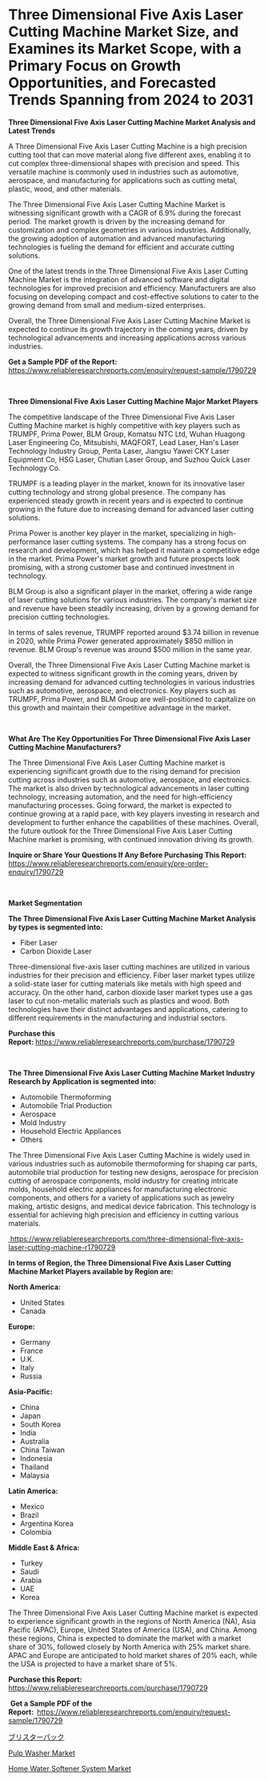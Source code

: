 <p><h1>Three Dimensional Five Axis Laser Cutting Machine Market Size, and Examines its Market Scope, with a Primary Focus on Growth Opportunities, and Forecasted Trends Spanning from 2024 to 2031</h1></p><p><strong>Three Dimensional Five Axis Laser Cutting Machine Market Analysis and Latest Trends</strong></p>
<p><p>A Three Dimensional Five Axis Laser Cutting Machine is a high precision cutting tool that can move material along five different axes, enabling it to cut complex three-dimensional shapes with precision and speed. This versatile machine is commonly used in industries such as automotive, aerospace, and manufacturing for applications such as cutting metal, plastic, wood, and other materials.</p><p>The Three Dimensional Five Axis Laser Cutting Machine Market is witnessing significant growth with a CAGR of 6.9% during the forecast period. The market growth is driven by the increasing demand for customization and complex geometries in various industries. Additionally, the growing adoption of automation and advanced manufacturing technologies is fueling the demand for efficient and accurate cutting solutions.</p><p>One of the latest trends in the Three Dimensional Five Axis Laser Cutting Machine Market is the integration of advanced software and digital technologies for improved precision and efficiency. Manufacturers are also focusing on developing compact and cost-effective solutions to cater to the growing demand from small and medium-sized enterprises.</p><p>Overall, the Three Dimensional Five Axis Laser Cutting Machine Market is expected to continue its growth trajectory in the coming years, driven by technological advancements and increasing applications across various industries.</p></p>
<p><strong>Get a Sample PDF of the Report:&nbsp;</strong> <a href="https://www.reliableresearchreports.com/enquiry/request-sample/1790729">https://www.reliableresearchreports.com/enquiry/request-sample/1790729</a></p>
<p>&nbsp;</p>
<p><strong>Three Dimensional Five Axis Laser Cutting Machine Major Market Players</strong></p>
<p><p>The competitive landscape of the Three Dimensional Five Axis Laser Cutting Machine market is highly competitive with key players such as TRUMPF, Prima Power, BLM Group, Komatsu NTC Ltd, Wuhan Huagong Laser Engineering Co, Mitsubishi, MAQFORT, Lead Laser, Han's Laser Technology Industry Group, Penta Laser, Jiangsu Yawei CKY Laser Equipment Co, HSG Laser, Chutian Laser Group, and Suzhou Quick Laser Technology Co.</p><p>TRUMPF is a leading player in the market, known for its innovative laser cutting technology and strong global presence. The company has experienced steady growth in recent years and is expected to continue growing in the future due to increasing demand for advanced laser cutting solutions.</p><p>Prima Power is another key player in the market, specializing in high-performance laser cutting systems. The company has a strong focus on research and development, which has helped it maintain a competitive edge in the market. Prima Power's market growth and future prospects look promising, with a strong customer base and continued investment in technology.</p><p>BLM Group is also a significant player in the market, offering a wide range of laser cutting solutions for various industries. The company's market size and revenue have been steadily increasing, driven by a growing demand for precision cutting technologies.</p><p>In terms of sales revenue, TRUMPF reported around $3.74 billion in revenue in 2020, while Prima Power generated approximately $850 million in revenue. BLM Group's revenue was around $500 million in the same year.</p><p>Overall, the Three Dimensional Five Axis Laser Cutting Machine market is expected to witness significant growth in the coming years, driven by increasing demand for advanced cutting technologies in various industries such as automotive, aerospace, and electronics. Key players such as TRUMPF, Prima Power, and BLM Group are well-positioned to capitalize on this growth and maintain their competitive advantage in the market.</p></p>
<p>&nbsp;</p>
<p><strong>What Are The Key Opportunities For Three Dimensional Five Axis Laser Cutting Machine Manufacturers?</strong></p>
<p><p>The Three Dimensional Five Axis Laser Cutting Machine market is experiencing significant growth due to the rising demand for precision cutting across industries such as automotive, aerospace, and electronics. The market is also driven by technological advancements in laser cutting technology, increasing automation, and the need for high-efficiency manufacturing processes. Going forward, the market is expected to continue growing at a rapid pace, with key players investing in research and development to further enhance the capabilities of these machines. Overall, the future outlook for the Three Dimensional Five Axis Laser Cutting Machine market is promising, with continued innovation driving its growth.</p></p>
<p><strong>Inquire or Share Your Questions If Any Before Purchasing This Report:</strong> <a href="https://www.reliableresearchreports.com/enquiry/pre-order-enquiry/1790729">https://www.reliableresearchreports.com/enquiry/pre-order-enquiry/1790729</a></p>
<p>&nbsp;</p>
<p><strong>Market Segmentation</strong></p>
<p><strong>The Three Dimensional Five Axis Laser Cutting Machine Market Analysis by types is segmented into:</strong></p>
<p><ul><li>Fiber Laser</li><li>Carbon Dioxide Laser</li></ul></p>
<p><p>Three-dimensional five-axis laser cutting machines are utilized in various industries for their precision and efficiency. Fiber laser market types utilize a solid-state laser for cutting materials like metals with high speed and accuracy. On the other hand, carbon dioxide laser market types use a gas laser to cut non-metallic materials such as plastics and wood. Both technologies have their distinct advantages and applications, catering to different requirements in the manufacturing and industrial sectors.</p></p>
<p><strong>Purchase this Report:&nbsp;</strong><a href="https://www.reliableresearchreports.com/purchase/1790729">https://www.reliableresearchreports.com/purchase/1790729</a></p>
<p>&nbsp;</p>
<p><strong>The Three Dimensional Five Axis Laser Cutting Machine Market Industry Research by Application is segmented into:</strong></p>
<p><ul><li>Automobile Thermoforming</li><li>Automobile Trial Production</li><li>Aerospace</li><li>Mold Industry</li><li>Household Electric Appliances</li><li>Others</li></ul></p>
<p><p>The Three Dimensional Five Axis Laser Cutting Machine is widely used in various industries such as automobile thermoforming for shaping car parts, automobile trial production for testing new designs, aerospace for precision cutting of aerospace components, mold industry for creating intricate molds, household electric appliances for manufacturing electronic components, and others for a variety of applications such as jewelry making, artistic designs, and medical device fabrication. This technology is essential for achieving high precision and efficiency in cutting various materials.</p></p>
<p><a href="https://www.reliableresearchreports.com/three-dimensional-five-axis-laser-cutting-machine-r1790729">&nbsp;https://www.reliableresearchreports.com/three-dimensional-five-axis-laser-cutting-machine-r1790729</a></p>
<p><strong>In terms of Region, the Three Dimensional Five Axis Laser Cutting Machine Market Players available by Region are:</strong></p>
<p>
    <p> <strong> North America: </strong>
        <ul>
            <li>United States</li>
            <li>Canada</li>
        </ul>
        </p> 
    <p> <strong> Europe: </strong>
        <ul>
            <li>Germany</li>
            <li>France</li>
            <li>U.K.</li>
            <li>Italy</li>
            <li>Russia</li>
        </ul>
        </p> 
    <p> <strong> Asia-Pacific: </strong>
        <ul>
            <li>China</li>
            <li>Japan</li>
            <li>South Korea</li>
            <li>India</li>
            <li>Australia</li>
            <li>China Taiwan</li>
            <li>Indonesia</li>
            <li>Thailand</li>
            <li>Malaysia</li>
        </ul>
        </p> 
    <p> <strong> Latin America: </strong>
        <ul>
            <li>Mexico</li>
            <li>Brazil</li>
            <li>Argentina Korea</li>
            <li>Colombia</li>
        </ul>
        </p> 
    <p> <strong> Middle East & Africa: </strong>
        <ul>
            <li>Turkey</li>
            <li>Saudi</li>
            <li>Arabia</li>
            <li>UAE</li>
            <li>Korea</li>
        </ul>
    </p>
    </p>
<p><p>The Three Dimensional Five Axis Laser Cutting Machine market is expected to experience significant growth in the regions of North America (NA), Asia Pacific (APAC), Europe, United States of America (USA), and China. Among these regions, China is expected to dominate the market with a market share of 30%, followed closely by North America with 25% market share. APAC and Europe are anticipated to hold market shares of 20% each, while the USA is projected to have a market share of 5%.</p></p>
<p><strong>Purchase this Report: </strong><a href="https://www.reliableresearchreports.com/purchase/1790729">https://www.reliableresearchreports.com/purchase/1790729</a></p>
<p>&nbsp;<strong>Get a Sample PDF of the Report:&nbsp;&nbsp;</strong><a href="https://www.reliableresearchreports.com/enquiry/request-sample/1790729">https://www.reliableresearchreports.com/enquiry/request-sample/1790729</a></p>
<p><strong></strong></p>
<p><p><a href="https://github.com/Sophiaard2003/Market-Research-Report-List-1/blob/main/356313932085.md">ブリスターパック</a></p><p><a href="https://github.com/brenzgnarento/Market-Research-Report-List-2/blob/main/pulp-washer-market.md">Pulp Washer Market</a></p><p><a href="https://github.com/jerrycopelandthomaswsqd8q/Market-Research-Report-List-2/blob/main/home-water-softener-system-market.md">Home Water Softener System Market</a></p></p>